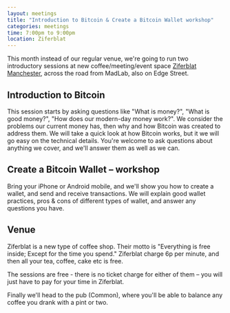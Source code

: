 ```yaml
---
layout: meetings
title: "Introduction to Bitcoin & Create a Bitcoin Wallet workshop"
categories: meetings
time: 7:00pm to 9:00pm
location: Ziferblat
---
```


This month instead of our regular venue, we're going to run two introductory sessions at new coffee/meeting/event space [Ziferblat Manchester][ziferblat-mcr], across the road from MadLab, also on Edge Street.

## Introduction to Bitcoin

This session starts by asking questions like "What is money?", "What is good money?", "How does our modern-day money work?". We consider the problems our current money has, then why and how Bitcoin was created to address them. We will take a quick look at how Bitcoin works, but it we will go easy on the technical details. You're welcome to ask questions about anything we cover, and we'll answer them as well as we can.

## Create a Bitcoin Wallet – workshop

Bring your iPhone or Android mobile, and we'll show you how to create a wallet, and send and receive transactions. We will explain good wallet practices, pros & cons of different types of wallet, and answer any questions you have.

## Venue

Ziferblat is a new type of coffee shop. Their motto is "Everything is free inside; Except for the time you spend." Ziferblat charge 6p per minute, and then all your tea, coffee, cake etc is free.

The sessions are free - there is no ticket charge for either of them – you will just have to pay for your time in Ziferblat.

Finally we'll head to the pub (Common), where you'll be able to balance any coffee you drank with a pint or two.

[ziferblat-mcr]: http://www.ziferblat.co.uk/edgestmanchester.html